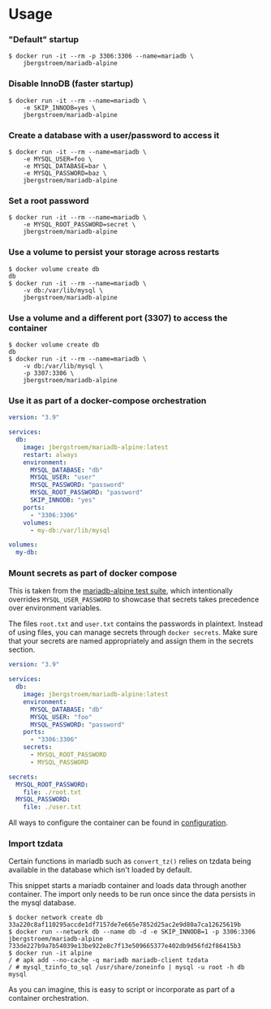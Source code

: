 # Usage

### "Default" startup

```console
$ docker run -it --rm -p 3306:3306 --name=mariadb \
    jbergstroem/mariadb-alpine
```

### Disable InnoDB (faster startup)

```console
$ docker run -it --rm --name=mariadb \
    -e SKIP_INNODB=yes \
    jbergstroem/mariadb-alpine
```

### Create a database with a user/password to access it

```console
$ docker run -it --rm --name=mariadb \
    -e MYSQL_USER=foo \
    -e MYSQL_DATABASE=bar \
    -e MYSQL_PASSWORD=baz \
    jbergstroem/mariadb-alpine
```

### Set a root password

```console
$ docker run -it --rm --name=mariadb \
    -e MYSQL_ROOT_PASSWORD=secret \
    jbergstroem/mariadb-alpine
```

### Use a volume to persist your storage across restarts

```console
$ docker volume create db
db
$ docker run -it --rm --name=mariadb \
    -v db:/var/lib/mysql \
    jbergstroem/mariadb-alpine
```

### Use a volume and a different port (3307) to access the container

```console
$ docker volume create db
db
$ docker run -it --rm --name=mariadb \
    -v db:/var/lib/mysql \
    -p 3307:3306 \
    jbergstroem/mariadb-alpine
```

### Use it as part of a docker-compose orchestration

```yaml
version: "3.9"

services:
  db:
    image: jbergstroem/mariadb-alpine:latest
    restart: always
    environment:
      MYSQL_DATABASE: "db"
      MYSQL_USER: "user"
      MYSQL_PASSWORD: "password"
      MYSQL_ROOT_PASSWORD: "password"
      SKIP_INNODB: "yes"
    ports:
      - "3306:3306"
    volumes:
      - my-db:/var/lib/mysql

volumes:
  my-db:
```

### Mount secrets as part of docker compose

This is taken from the [mariadb-alpine test suite][1], which intentionally overrides
`MYSQL_USER_PASSWORD` to showcase that secrets takes precedence over environment variables.

The files `root.txt` and `user.txt` contains the passwords in plaintext. Instead of using
files, you can manage secrets through `docker secrets`. Make sure that your secrets are named
appropriately and assign them in the secrets section.

```yaml
version: "3.9"

services:
  db:
    image: jbergstroem/mariadb-alpine:latest
    environment:
      MYSQL_DATABASE: "db"
      MYSQL_USER: "foo"
      MYSQL_PASSWORD: "password"
    ports:
      - "3306:3306"
    secrets:
      - MYSQL_ROOT_PASSWORD
      - MYSQL_PASSWORD

secrets:
  MYSQL_ROOT_PASSWORD:
    file: ./root.txt
  MYSQL_PASSWORD:
    file: ./user.txt
```

All ways to configure the container can be found in [configuration][2].

### Import tzdata

Certain functions in mariadb such as `convert_tz()` relies on tzdata being
available in the database which isn't loaded by default.

This snippet starts a mariadb container and loads data through another container.
The import only needs to be run once since the data persists in the mysql database.

```console
$ docker network create db
33a220c8af110295accde1df7157de7e665e7852d25ac2e9d80a7ca12625619b
$ docker run --network db --name db -d -e SKIP_INNODB=1 -p 3306:3306 jbergstroem/mariadb-alpine
733de227b9a7b54039e13be922e8c7f13e509665377e402db9d56fd2f86415b3
$ docker run -it alpine
/ # apk add --no-cache -q mariadb mariadb-client tzdata
/ # mysql_tzinfo_to_sql /usr/share/zoneinfo | mysql -u root -h db mysql
```

As you can imagine, this is easy to script or incorporate as part of a container orchestration.

[1]: ../test/compose.sh
[2]: ./configuration.md
